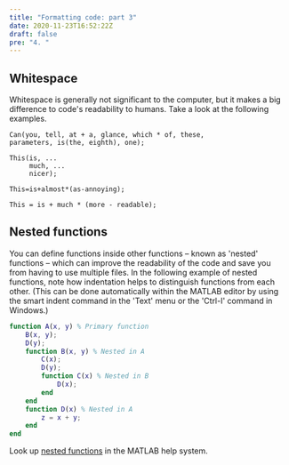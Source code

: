 ```yaml
---
title: "Formatting code: part 3"
date: 2020-11-23T16:52:22Z
draft: false
pre: "4. "
---
```



## Whitespace

Whitespace is generally not significant to the computer, but it makes a big difference to code's readability to humans.
Take a look at the following examples.

```plaintext
Can(you, tell, at + a, glance, which * of, these,
parameters, is(the, eighth), one);
```

```plaintext
This(is, ...
     much, ...
     nicer);
```

```plaintext
This=is+almost*(as-annoying);
```

```plaintext
This = is + much * (more - readable);
```


## Nested functions

You can define functions inside other functions – known as 'nested' functions – which can improve the readability of the code and save you from having to use multiple files.
In the following example of nested functions, note how indentation helps to distinguish functions from each other.
(This can be done automatically within the MATLAB editor by using the smart indent command in the 'Text' menu or the 'Ctrl-I' command in Windows.)

```matlab
function A(x, y) % Primary function
    B(x, y);
    D(y);
    function B(x, y) % Nested in A
        C(x);
        D(y);
        function C(x) % Nested in B
            D(x);
        end
    end
    function D(x) % Nested in A
        z = x + y;
    end
end
```

Look up [nested functions](https://uk.mathworks.com/help/matlab/matlab_prog/nested-functions.html) in the MATLAB help system.
